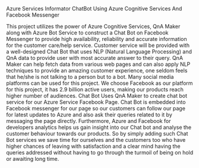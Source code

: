 Azure Services Informator ChatBot Using Azure Cognitive Services And Facebook Messenger

This project utilizes the power of Azure Cognitive Services, QnA Maker along with Azure Bot Service to construct a Chat Bot on Facebook Messenger to provide high availability, reliability and accurate information for the customer care/help service. Customer service will be provided with a well-designed Chat Bot that uses NLP (Natural Language Processing) and QnA data to provide user with most accurate answer to their query. QnA Maker can help fetch data from various web pages and can also apply NLP techniques to provide an amazing customer experience, one seldom feels that he/she is not talking to a person but to a bot. Many social media platforms can be used for this project. We choose Facebook as our platform for this project, it has 2.9 billion active users, making our products reach higher number of audiences. Chat Bot Uses QnA Maker to create chat bot service for our Azure Service Facebook Page. Chat Bot is embedded into Facebook messenger for our page so our customers can follow our page for latest updates to Azure and also ask their queries related to it by messaging the page directly. Furthermore, Azure and Facebook for developers analytics helps us gain insight into our Chat bot and analyse the customer behaviour towards our products. So by simply adding such Chat Bot services we save time for ourselves and the customers too who have higher chances of leaving with satisfaction and a clear mind having the queries addressed without having to go through the turmoil of being on hold or awaiting long time.
